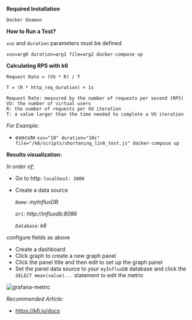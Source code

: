 **Required Installation**

    Docker Deamon

**How to Run a Test?**

`vus` and `duration` parameters must be defined

`vus=arg0 duration=arg1 file=arg2 docker-compose up`

**Calculating RPS with k6**

   `Request Rate = (VU * R) / T`
   
   `T = (R * http_req_duration) + 1s`
   
    Request Rate: measured by the number of requests per second (RPS)
    VU: the number of virtual users
    R: the number of requests per VU iteration
    T: a value larger than the time needed to complete a VU iteration

*For Example:*

* execute `vus="10" duration="10s" file="/k6/scripts/shortening_link_test.js" docker-compose up`

**Results visualization:**

*In order of;*
* Go to http: `localhost: 3000`
* Create a data source

    *`Name`: myInfluxDB*
    
    *`Url`: http://influxdb:8086*
    
    *`Database`: k6*
    
configure fields as above

* Create a dashboard
* Click graph to create a new graph panel
* Click the panel title and then edit to set up the graph panel
* Set the panel data source to your `myInfluxDB` database and click the `SELECT mean(value)...` statement to edit the metric

![grafana-metric](https://user-images.githubusercontent.com/26281581/105518429-58177600-5ce9-11eb-865f-161f7073348e.png)

*Recommended Article:*
* https://k6.io/docs
